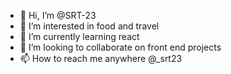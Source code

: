 - 👋 Hi, I’m @SRT-23
- 👀 I’m interested in food and travel
- 🌱 I’m currently learning react
- 💞️ I’m looking to collaborate on front end projects
- 📫 How to reach me anywhere @_srt23

<!---
SRT-23/SRT-23 is a ✨ special ✨ repository because its `README.md` (this file) appears on your GitHub profile.
You can click the Preview link to take a look at your changes.
--->
